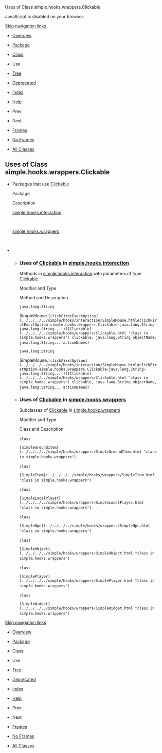 Uses of Class simple.hooks.wrappers.Clickable   <!-- try { if (location.href.indexOf('is-external=true') == -1) { parent.document.title="Uses of Class simple.hooks.wrappers.Clickable"; } } catch(err) { } //-->

JavaScript is disabled on your browser.

[Skip navigation links](#skip.navbar.top "Skip navigation links")

*   [Overview](../../../../overview-summary.html)
*   [Package](../package-summary.html)
*   [Class](../../../../simple/hooks/wrappers/Clickable.html "class in simple.hooks.wrappers")
*   Use
*   [Tree](../package-tree.html)
*   [Deprecated](../../../../deprecated-list.html)
*   [Index](../../../../index-files/index-1.html)
*   [Help](../../../../help-doc.html)

*   Prev
*   Next

*   [Frames](../../../../index.html?simple/hooks/wrappers/class-use/Clickable.html)
*   [No Frames](Clickable.html)

*   [All Classes](../../../../allclasses-noframe.html)

<!-- allClassesLink = document.getElementById("allclasses\_navbar\_top"); if(window==top) { allClassesLink.style.display = "block"; } else { allClassesLink.style.display = "none"; } //-->

Uses of Class  
simple.hooks.wrappers.Clickable
-----------------------------------------------

*   Packages that use [Clickable](../../../../simple/hooks/wrappers/Clickable.html "class in simple.hooks.wrappers") 
    
    Package
    
    Description
    
    [simple.hooks.interaction](#simple.hooks.interaction)
    
     
    
    [simple.hooks.wrappers](#simple.hooks.wrappers)
    
     
    
*   *   ### Uses of [Clickable](../../../../simple/hooks/wrappers/Clickable.html "class in simple.hooks.wrappers") in [simple.hooks.interaction](../../../../simple/hooks/interaction/package-summary.html)
        
        Methods in [simple.hooks.interaction](../../../../simple/hooks/interaction/package-summary.html) with parameters of type [Clickable](../../../../simple/hooks/wrappers/Clickable.html "class in simple.hooks.wrappers") 
        
        Modifier and Type
        
        Method and Description
        
        `java.lang.String`
        
        SimpleMouse.`[clickFirstExactOption](../../../../simple/hooks/interaction/SimpleMouse.html#clickFirstExactOption-simple.hooks.wrappers.Clickable-java.lang.String-java.lang.String...-)([Clickable](../../../../simple/hooks/wrappers/Clickable.html "class in simple.hooks.wrappers") clickable, java.lang.String objectName, java.lang.String... actionNames)` 
        
        `java.lang.String`
        
        SimpleMouse.`[clickFirstOption](../../../../simple/hooks/interaction/SimpleMouse.html#clickFirstOption-simple.hooks.wrappers.Clickable-java.lang.String-java.lang.String...-)([Clickable](../../../../simple/hooks/wrappers/Clickable.html "class in simple.hooks.wrappers") clickable, java.lang.String objectName, java.lang.String... actionNames)` 
        
    *   ### Uses of [Clickable](../../../../simple/hooks/wrappers/Clickable.html "class in simple.hooks.wrappers") in [simple.hooks.wrappers](../../../../simple/hooks/wrappers/package-summary.html)
        
        Subclasses of [Clickable](../../../../simple/hooks/wrappers/Clickable.html "class in simple.hooks.wrappers") in [simple.hooks.wrappers](../../../../simple/hooks/wrappers/package-summary.html) 
        
        Modifier and Type
        
        Class and Description
        
        `class` 
        
        `[SimpleGroundItem](../../../../simple/hooks/wrappers/SimpleGroundItem.html "class in simple.hooks.wrappers")` 
        
        `class` 
        
        `[SimpleItem](../../../../simple/hooks/wrappers/SimpleItem.html "class in simple.hooks.wrappers")` 
        
        `class` 
        
        `[SimpleLocalPlayer](../../../../simple/hooks/wrappers/SimpleLocalPlayer.html "class in simple.hooks.wrappers")` 
        
        `class` 
        
        `[SimpleNpc](../../../../simple/hooks/wrappers/SimpleNpc.html "class in simple.hooks.wrappers")` 
        
        `class` 
        
        `[SimpleObject](../../../../simple/hooks/wrappers/SimpleObject.html "class in simple.hooks.wrappers")` 
        
        `class` 
        
        `[SimplePlayer](../../../../simple/hooks/wrappers/SimplePlayer.html "class in simple.hooks.wrappers")` 
        
        `class` 
        
        `[SimpleWidget](../../../../simple/hooks/wrappers/SimpleWidget.html "class in simple.hooks.wrappers")` 
        

[Skip navigation links](#skip.navbar.bottom "Skip navigation links")

*   [Overview](../../../../overview-summary.html)
*   [Package](../package-summary.html)
*   [Class](../../../../simple/hooks/wrappers/Clickable.html "class in simple.hooks.wrappers")
*   Use
*   [Tree](../package-tree.html)
*   [Deprecated](../../../../deprecated-list.html)
*   [Index](../../../../index-files/index-1.html)
*   [Help](../../../../help-doc.html)

*   Prev
*   Next

*   [Frames](../../../../index.html?simple/hooks/wrappers/class-use/Clickable.html)
*   [No Frames](Clickable.html)

*   [All Classes](../../../../allclasses-noframe.html)

<!-- allClassesLink = document.getElementById("allclasses\_navbar\_bottom"); if(window==top) { allClassesLink.style.display = "block"; } else { allClassesLink.style.display = "none"; } //-->